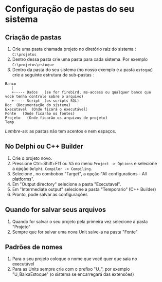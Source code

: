 # Configuração de pastas do seu sistema

## Criação de pastas

1. Crie uma pasta chamada projeto no diretório raiz do sistema : `C:\projetos`
2. Dentro dessa pasta crie uma pasta para cada sistema. Por exemplo `C:\projetos\estoque`
3. Dentro da pasta do seu sistema (no nosso exemplo é a pasta `estoque`) crie a seguinte estrutura de sub-pastas :

````
Banco
   |
   +----- Dados   (se for firebird, ms-access ou qualquer banco que você tenha controle sobre o arquivo)
   +----- Script  (os scripts SQL)
Doc  (Documentação do sistema)
Executavel  (Onde ficará o executável)
Fonte   (Onde ficarão os fontes)
Projeto   (Onde ficarão os arquivos de projeto)
Temp
````
*Lembre-se:* as pastas não tem acentos e nem espaços.

## No Delphi ou C++ Builder 

1. Crie o projeto novo.
2. Pressione Ctrl+Shift+F11 ou Vá no menu `Project -> Options` e selecione a opção `Delphi Compiler -> Compiling`.
3. Selecione , no combobox "Target", a opção "All configurations - All platforms".
4. Em "Output directory" selecione a pasta "Executavel".
5. Em "Intermediate output" selecione a pasta "Temporario" (C++ Builder)
6. Pronto, pode salvar as configurações

## Quando for salvar seus arquivos

1. Quando for salvar o seu projeto pela primeira vez selecione a pasta "Projeto"
2. Sempre que for salvar uma nova Unit salve-a na pasta "Fonte"

## Padrões de nomes

1. Para o seu projeto coloque o nome que você quer que saia no executável
2. Para as Units sempre crie com o prefixo "U_", por exemplo "U_BaixaEstoque" (o sistema se encarregará das extensões)

